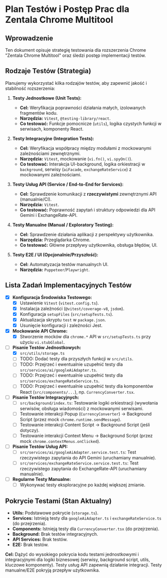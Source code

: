 # Plan Testów i Postęp Prac dla Zentala Chrome Multitool

## Wprowadzenie

Ten dokument opisuje strategię testowania dla rozszerzenia Chrome "Zentala Chrome Multitool" oraz śledzi postęp implementacji testów.

## Rodzaje Testów (Strategia)

Planujemy wykorzystać kilka rodzajów testów, aby zapewnić jakość i stabilność rozszerzenia:

1.  **Testy Jednostkowe (Unit Tests):**
    *   **Cel:** Weryfikacja poprawności działania małych, izolowanych fragmentów kodu.
    *   **Narzędzia:** `Vitest`, `@testing-library/react`.
    *   **Co testować:** Funkcje pomocnicze (`utils`), logika czystych funkcji w serwisach, komponenty React.

2.  **Testy Integracyjne (Integration Tests):**
    *   **Cel:** Weryfikacja współpracy między modułami z mockowanymi zależnościami zewnętrznymi.
    *   **Narzędzia:** `Vitest`, mockowanie (`vi.fn()`, `vi.spyOn()`).
    *   **Co testować:** Interakcja UI-background, logika orkiestracji w `background`, serwisy (`aiFacade`, `exchangeRateService`) z mockowanymi zależnościami.

3.  **Testy Usług API (Service / End-to-End for Services):**
    *   **Cel:** Sprawdzenie komunikacji z **rzeczywistymi** zewnętrznymi API (manualnie/CI).
    *   **Narzędzia:** `Vitest`.
    *   **Co testować:** Poprawność zapytań i struktury odpowiedzi dla API Gemini i ExchangeRate-API.

4.  **Testy Manualne (Manual / Exploratory Testing):**
    *   **Cel:** Sprawdzenie działania aplikacji z perspektywy użytkownika.
    *   **Narzędzia:** Przeglądarka Chrome.
    *   **Co testować:** Główne przepływy użytkownika, obsługa błędów, UI.

5.  **Testy E2E / UI (Opcjonalnie/Przyszłość):**
    *   **Cel:** Automatyzacja testów manualnych UI.
    *   **Narzędzia:** `Puppeteer`/`Playwright`.

## Lista Zadań Implementacyjnych Testów

- [x] **Konfiguracja Środowiska Testowego:**
    - [x] Ustawienie `Vitest` (`vitest.config.ts`).
    - [x] Instalacja zależności (`@vitest/coverage-v8`, `jsdom`).
    - [x] Konfiguracja `setupFiles` (`src/setupTests.ts`).
    - [x] Aktualizacja skryptu `test` w `package.json`.
    - [x] Usunięcie konfiguracji i zależności Jest.
- [x] **Mockowanie API Chrome:**
    - [x] Stworzenie mocków dla `chrome.*` API w `src/setupTests.ts` przy użyciu `vi.stubGlobal`.
- [ ] **Pisanie Testów Jednostkowych:**
    - [x] `src/utils/storage.ts`
    - [ ] TODO: Dodać testy dla przyszłych funkcji w `src/utils`.
    - [ ] TODO: Przejrzeć i ewentualnie uzupełnić testy dla `src/services/ai/googleAiAdapter.ts`.
    - [ ] TODO: Przejrzeć i ewentualnie uzupełnić testy dla `src/services/exchangeRateService.ts`.
    - [ ] TODO: Przejrzeć i ewentualnie uzupełnić testy dla komponentów React (`src/components/...`), np. `CurrencyConverter.tsx`.
- [ ] **Pisanie Testów Integracyjnych:**
    - [ ] `src/background/index.ts`: Testowanie logiki orkiestracji (wywołania serwisów, obsługa wiadomości) z mockowanymi serwisami.
    - [ ] Testowanie interakcji Popup (`CurrencyConverter`) -> Background Script (przez mock `chrome.runtime.sendMessage`).
    - [ ] Testowanie interakcji Content Script -> Background Script (jeśli dotyczy).
    - [ ] Testowanie interakcji Context Menu -> Background Script (przez mock `chrome.contextMenus.onClicked`).
- [ ] **Pisanie Testów Usług API:**
    - [ ] `src/services/ai/googleAiAdapter.service.test.ts`: Test rzeczywistego zapytania do API Gemini (uruchamiany manualnie).
    - [ ] `src/services/exchangeRateService.service.test.ts`: Test rzeczywistego zapytania do ExchangeRate-API (uruchamiany manualnie).
- [ ] **Regularne Testy Manualne:**
    - [ ] Wykonywać testy eksploracyjne po każdej większej zmianie.

## Pokrycie Testami (Stan Aktualny)

- **Utils:** Podstawowe pokrycie (`storage.ts`).
- **Services:** Istnieją testy dla `googleAiAdapter.ts` i `exchangeRateService.ts` (do przejrzenia).
- **Components:** Istnieją testy dla `CurrencyConverter.tsx` (do przejrzenia).
- **Background:** Brak testów integracyjnych.
- **API Services:** Brak testów.
- **E2E:** Brak testów.

**Cel:** Dążyć do wysokiego pokrycia kodu testami jednostkowymi i integracyjnymi dla logiki biznesowej (serwisy, background script, utils, kluczowe komponenty). Testy usług API zapewnią działanie integracji. Testy manualne/E2E pokryją przepływ użytkownika.